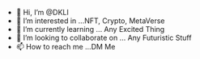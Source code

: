 - 👋 Hi, I’m @DKLI
- 👀 I’m interested in ...NFT, Crypto, MetaVerse
- 🌱 I’m currently learning ... Any Excited Thing
- 💞️ I’m looking to collaborate on ... Any Futuristic Stuff
- 📫 How to reach me ...DM Me

<!---
lilidick1991/lilidick1991 is a ✨ special ✨ repository because its `README.md` (this file) appears on your GitHub profile.
You can click the Preview link to take a look at your changes.
--->
